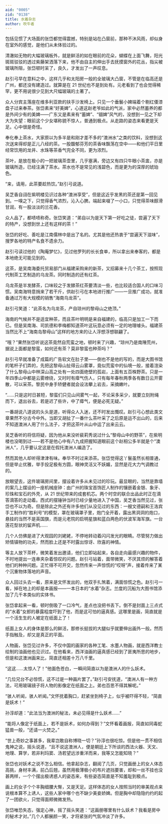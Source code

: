```yaml
---
aid: "0005"
zid: "0138"
title: 水着杂志
author: 吹牛者
---
```


包括见惯了大场面的张岱都觉得震撼，特别是站在凸窗前，那种不沐风雨，却似身在室外的感觉，是他们从未体验过的。

清澈如无物的大幅玻璃板外，就是鲜活的如在眼前的花朵，蝴蝶在上面飞舞，阳光斑斑驳驳的透过紫藤架洒落下来，他不由自主的伸出手去抚摸窗外的花丛，指尖被玻璃所阻，张岱顿时呆了，良久，才发出了一声叹息。

赵引弓早在意料之中，这样几乎和太阳房一般的全玻璃大凸窗，不管是在临高还是广州，都还没有建造过。就算是在 21 世纪也不是到处有。元老看到了也会觉得稀罕，更不用说很少见到大尺幅玻璃的土著了。

众人分宾主落座在维多利亚款的扶手沙发椅上。只见一个垂鬟小婢端着个剔红倭漆盘子过来奉茶。张岱素来“好美婢”，心道这赵老爷如此的气派，家中必然蓄养的都是外间少有的美婢——广东又是素来有“蓄婢”、“锢婢”风气的，没想到一见之下却大为失望：眼前这个少女堪称貌不惊人，普通到极点。从走路的姿态来看更是天足。心中很是奇怪。

奉化奉上茶水，大家原以为多半是和刚才差不多的“澳洲水”之类的饮料，没想到这次送来得却是正儿八经的茶。一股馥郁芬芳的茶香味飘荡在空中——和他们平日里经常饮用的龙井、水珠等茶香气完全不同，更为浓烈。

茶叶，是放在极小的一把玻璃茶壶里，几乎塞满，旁边又有四只牛眼小茶盅，亦是玻璃所造，已经注满了茶水。茶水也不是常见的浅碧色，而是更为的深厚的琥珀色。

“来，请用，此茶要趁热饮。”赵引弓说道。

吴芝香自诩在紫明楼见识过各种“澳洲享受”，但是这近乎发黑的茶还是第一回见到。一嗅之下，只觉得香气浓烈，沁入心脾。端起来啜了一小口，只觉得茶味醇滑甘润，有一股淡淡的兰花香。

众人品了，都啧啧称奇。张岱笑道：“弟自以为是天下第一好吃之徒，尝遍了天下的特产，没想到世上还有这样的茶！”

张岱的好吃、善吃是江南儒林中是出了名的。尤其是他还热衷于“尝遍天下滋味”，搜罗各地的特产名食不遗余力。

赵引弓读过他的《陶庵梦忆》，见过他罗列的长长食单，所以拿出来奉客的，都是本地绝无可能见到的。

这茶，是吴南海委托贸易部门从福建采购来的新茶，又招募来十几个茶工，按照现代制茶工艺制造的乌龙茶。同时制造的还有红茶。

乌龙茶是半发酵茶，口味较之于发酵茶红茶要清淡一些，也比较适合国人的口味习惯。吴南海特意捎来了若干斤，供赵引弓在本地进行推广——一旦推广成功，就准备通过万有大规模的销售“海南乌龙茶”。

赵引弓笑道：“此茶名为乌龙茶，产自琼州的黎母山之绝顶。”

海南的气候并不是适宜种茶，而且茶叶明明是来自福建的，临高只是加工一下而已。但是吴南海、司凯德和李梅都知道茶叶这玩意必须有一定的地理噱头。福建茶当然比不上“海南岛黎母山”这样的地方来的让人浮想浮想联翩了。

“哦？”果然张岱听说这茶竟然自荒蛮之地，顿时来了兴趣，“琼州乃是南陲荒州，据说上面都是黎蛮，如何还有茶？莫非黎蛮也种茶吗？”

赵引弓早就准备了成篇的广告软文在肚子里——倒也不是他的写的，而是大图书馆的笔杆子们弄的，先把这黎母山扯得云山雾罩，竟似荒蛮中的仙境一般，接着渲染了什么黎母山中林深山高之处有一处四面绝壁的孤岩，上面有五百株野茶。只是一年四季山中都是云雾缭绕，又时时有瘴气伤人，只有每年春秋两季各有数日云开雾散，可以采茶。黎民中身手矫健者就会设法攀上岩去，采摘嫩叶。

“……只是这时日甚短，黎蛮们只见山间雾气一起，不论采多采少，就要立刻附绳而下，退出谷去，若是迟了些许，中了瘴气，便是必死无疑。”

一番胡说八道说的头头是道，听得众人入迷，还不时发出慨叹。赵引弓心想此类文章果然不分古今中外。当即又胡扯了一番什么茶叶采了之后原是运不出山的，后来不知道澳洲人用了什么法子，才把这茶叶从山中运了出来云云。

吴芝香听的将信将疑，因为他从来没听裴莉秀说过什么“黎母山中的野茶”，在紫明楼也没喝到过——若不是他心中有八九成把握知道眼前这个赵相公多半就是个“澳洲人”，几乎要认定这是在假托澳洲人编造了。

然而其他人却听得津津有味。奉华不时过来添茶。张岱觉得这丫鬟虽然长相普通，但是举止优雅，举手投足极有方圆，眼神灵活又不妖媚，显然是花大力气调教过的。

放眼望去，这件玻璃房间里，摆设着许多从未见过的珍玩。最显眼的，当然是靠墙的案几上摆设的一座机械座钟：由广州的珠宝首饰匠人制作的镶嵌着金银、象牙、珍珠和宝石的外壳，从 21 世纪带来的成套机芯。两个时空的联合出品此时正在滴答滴答的走动着。西式的摆锤钟当时已经少量地进入了中国，吴芝香当然见过，张岱也不以为奇。但是除此之外还有许多他们从没见过的东西：一艘文德嗣和王洛宾手工制作的“胜利号”的模型，罩在玻璃罩子里，炮门全开着，露出黑洞洞的炮口，悬挂的当然不是英国旗，而是元老院的启明星旗和蓝白两色的伏波军海军旗。一台莲花型状的留声机……

几个人仿佛是进了大观园的刘姥姥，不停地转动着闪闪发光的眼睛。尽管努力做出矫情镇物的功夫，然而脸上还是不时露出惊讶、欣喜的神情。

等主人放下茶杯，微笑着发出邀请，他们立即站起来，各自走向最感兴趣的物件，不时地提出一连串夹杂着惊叹的问题。赵引弓站着，面带微笑，不厌其烦的解答着他们的种种问题。正忙得不可开交，忽然传来一声惊慌的“哎呀”声，接着传来了某个沉重物体落地的声音。

众人回过头去一看，原来是文怀发出的，他双手扎煞着，满面惊慌之色。赵引弓一看，掉在地上的却是本画报——一本日本的“水着”杂志。兰度的沉船为大图书馆添加了几千本类似的实体书。

张岱拿起来一看，顿时倒吸了一口冷气，差点也没把书丢下。倒不是封面上三点式的“水着”女郎的暴露程度吓到了他，而是这可怕的逼真感。这哪里是画，简直就是一个活生生的人被定在纸面上了！

纸面上女人的身体是那么的鲜活，那修长挺拔的大腿似乎就要伸出画外一般。然而手指触及，却又是真正的平面。

人物画，张岱见过许多，不仅中国的画家的各种工笔、水墨人物画，就是西洋教士绘制的油画他也见识过。在他看来，西洋油画的逼真感已经到了匪夷所思的地步，但是和这澳洲画来比，简直还相差十万八千里。

“这这……太惊人了！”他面色苍白，一瞬间简直以为是澳洲人的什么妖术。

“几位兄台不必惊慌，这不过是一种画片罢了。”赵引弓安抚道，“澳洲人有一种方法，可用玻璃镜子将人物的影像定在纸面之上。弟也百思不得其解呢。”

“骇人听闻，骇人听闻。”文怀抚着胸口，赶紧坐到椅子上，似乎被吓得不轻，“简直是妖术！”

孙淳却道：“此法当为澳洲的秘法，未必见得是什么妖术……”

“能将人像定于纸面上，若不是妖术，如何办得到？”文怀看着画报，简直如同毒蛇猛兽一般，“还请一火焚之。”

“世上奇妙之事甚多，我辈岂敢自称博晓一切？”孙淳也很吃惊。但是他一贯不相信鬼神之说，摇头说道，“且不说这澳洲人，便是朝廷上下所谈的西法火器、天文、地理、算学，若非利玛窦、汤若望远涉重洋而来，我等又怎能知晓？”

张岱也对妖术之说不怎么相信。他拿起杂志，翻阅了几页，只觉画册上的女人体态高挑，身材丰满，前凸后翘，虽然用极薄极小的布片遮挡要害，却和一丝不挂也没甚两样，一个个摆出极诱惑人的姿态来，有些姿态简直是不知羞耻到极点。

画上的女子个个丰胸细腰大臀，又是天足。这样体态的女人按照当时的审美观点来说根本算不上诱人，这些人家中哪个也不缺少美妾娇婢。但是胸中却隐隐约约的起了一团欲火，只觉得面颊微微发热。

张岱唯恐失态，强定心神，摇了摇头笑道：“这画册哪里有什么妖术？我看是房中的秘术才对。”几个人都展颜一笑，才将紧张的气氛冲淡了许多。

